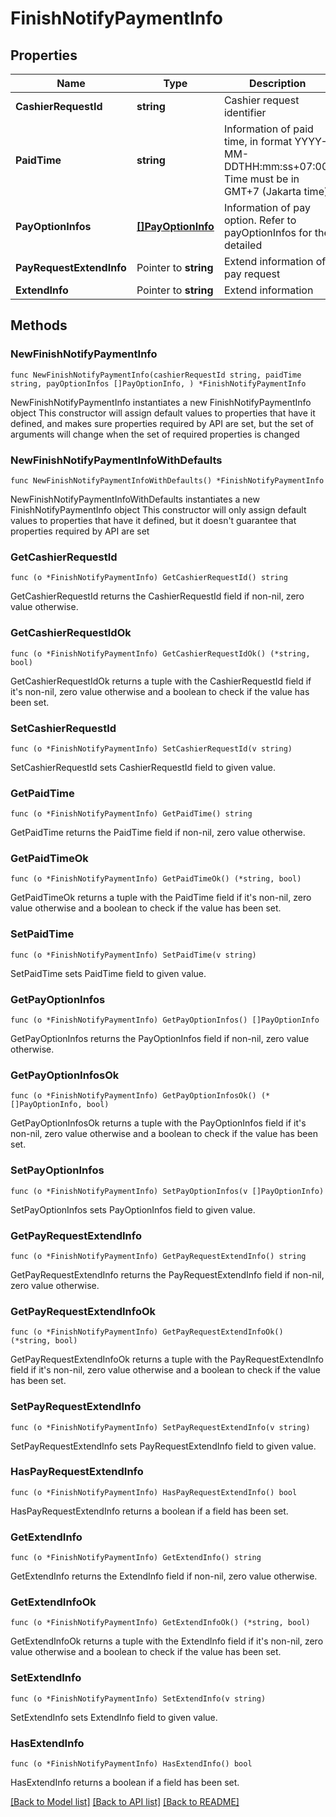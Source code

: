 # FinishNotifyPaymentInfo

## Properties

Name | Type | Description | Notes
------------ | ------------- | ------------- | -------------
**CashierRequestId** | **string** | Cashier request identifier | 
**PaidTime** | **string** | Information of paid time, in format YYYY-MM-DDTHH:mm:ss+07:00. Time must be in GMT+7 (Jakarta time) | 
**PayOptionInfos** | [**[]PayOptionInfo**](PayOptionInfo.md) | Information of pay option. Refer to payOptionInfos for the detailed | 
**PayRequestExtendInfo** | Pointer to **string** | Extend information of pay request | [optional] 
**ExtendInfo** | Pointer to **string** | Extend information | [optional] 

## Methods

### NewFinishNotifyPaymentInfo

`func NewFinishNotifyPaymentInfo(cashierRequestId string, paidTime string, payOptionInfos []PayOptionInfo, ) *FinishNotifyPaymentInfo`

NewFinishNotifyPaymentInfo instantiates a new FinishNotifyPaymentInfo object
This constructor will assign default values to properties that have it defined,
and makes sure properties required by API are set, but the set of arguments
will change when the set of required properties is changed

### NewFinishNotifyPaymentInfoWithDefaults

`func NewFinishNotifyPaymentInfoWithDefaults() *FinishNotifyPaymentInfo`

NewFinishNotifyPaymentInfoWithDefaults instantiates a new FinishNotifyPaymentInfo object
This constructor will only assign default values to properties that have it defined,
but it doesn't guarantee that properties required by API are set

### GetCashierRequestId

`func (o *FinishNotifyPaymentInfo) GetCashierRequestId() string`

GetCashierRequestId returns the CashierRequestId field if non-nil, zero value otherwise.

### GetCashierRequestIdOk

`func (o *FinishNotifyPaymentInfo) GetCashierRequestIdOk() (*string, bool)`

GetCashierRequestIdOk returns a tuple with the CashierRequestId field if it's non-nil, zero value otherwise
and a boolean to check if the value has been set.

### SetCashierRequestId

`func (o *FinishNotifyPaymentInfo) SetCashierRequestId(v string)`

SetCashierRequestId sets CashierRequestId field to given value.


### GetPaidTime

`func (o *FinishNotifyPaymentInfo) GetPaidTime() string`

GetPaidTime returns the PaidTime field if non-nil, zero value otherwise.

### GetPaidTimeOk

`func (o *FinishNotifyPaymentInfo) GetPaidTimeOk() (*string, bool)`

GetPaidTimeOk returns a tuple with the PaidTime field if it's non-nil, zero value otherwise
and a boolean to check if the value has been set.

### SetPaidTime

`func (o *FinishNotifyPaymentInfo) SetPaidTime(v string)`

SetPaidTime sets PaidTime field to given value.


### GetPayOptionInfos

`func (o *FinishNotifyPaymentInfo) GetPayOptionInfos() []PayOptionInfo`

GetPayOptionInfos returns the PayOptionInfos field if non-nil, zero value otherwise.

### GetPayOptionInfosOk

`func (o *FinishNotifyPaymentInfo) GetPayOptionInfosOk() (*[]PayOptionInfo, bool)`

GetPayOptionInfosOk returns a tuple with the PayOptionInfos field if it's non-nil, zero value otherwise
and a boolean to check if the value has been set.

### SetPayOptionInfos

`func (o *FinishNotifyPaymentInfo) SetPayOptionInfos(v []PayOptionInfo)`

SetPayOptionInfos sets PayOptionInfos field to given value.


### GetPayRequestExtendInfo

`func (o *FinishNotifyPaymentInfo) GetPayRequestExtendInfo() string`

GetPayRequestExtendInfo returns the PayRequestExtendInfo field if non-nil, zero value otherwise.

### GetPayRequestExtendInfoOk

`func (o *FinishNotifyPaymentInfo) GetPayRequestExtendInfoOk() (*string, bool)`

GetPayRequestExtendInfoOk returns a tuple with the PayRequestExtendInfo field if it's non-nil, zero value otherwise
and a boolean to check if the value has been set.

### SetPayRequestExtendInfo

`func (o *FinishNotifyPaymentInfo) SetPayRequestExtendInfo(v string)`

SetPayRequestExtendInfo sets PayRequestExtendInfo field to given value.

### HasPayRequestExtendInfo

`func (o *FinishNotifyPaymentInfo) HasPayRequestExtendInfo() bool`

HasPayRequestExtendInfo returns a boolean if a field has been set.

### GetExtendInfo

`func (o *FinishNotifyPaymentInfo) GetExtendInfo() string`

GetExtendInfo returns the ExtendInfo field if non-nil, zero value otherwise.

### GetExtendInfoOk

`func (o *FinishNotifyPaymentInfo) GetExtendInfoOk() (*string, bool)`

GetExtendInfoOk returns a tuple with the ExtendInfo field if it's non-nil, zero value otherwise
and a boolean to check if the value has been set.

### SetExtendInfo

`func (o *FinishNotifyPaymentInfo) SetExtendInfo(v string)`

SetExtendInfo sets ExtendInfo field to given value.

### HasExtendInfo

`func (o *FinishNotifyPaymentInfo) HasExtendInfo() bool`

HasExtendInfo returns a boolean if a field has been set.


[[Back to Model list]](../README.md#documentation-for-models) [[Back to API list]](../README.md#documentation-for-api-endpoints) [[Back to README]](../README.md)


